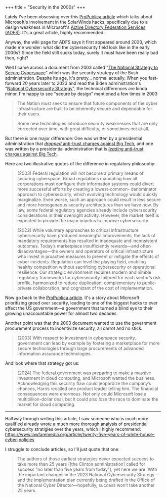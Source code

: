 +++
title = "Security in the 2000s"
+++

Lately I've been obsessing over this [ProPublica article](https://www.propublica.org/article/microsoft-solarwinds-golden-saml-data-breach-russian-hackers) which talks about Microsoft's involvement in the SolarWinds hacks, specifically due to a design weakness in Microsoft's [Active Directory Federation Services (ADFS)](https://en.wikipedia.org/wiki/Active_Directory_Federation_Services). It's a great article, highly recommended.

Anyway, the wiki page for ADFS says it first appeared around 2003, which made me wonder: what did the cybersecurity field look like in the early 2000s? Since the field still sucks today, surely it must have been really bad then, right?

Well I came across a document from 2003 called "[The National Strategy to Secure Cyberspace](https://en.wikipedia.org/wiki/National_Strategy_to_Secure_Cyberspace)" which was the security strategy of the Bush administration. Despite its age, it's pretty... normal actually. When you fast-forward 20 years later to 2023 and read the Biden administration's "[National Cybersecurity Strategy](https://www.whitehouse.gov/wp-content/uploads/2023/03/National-Cybersecurity-Strategy-2023.pdf)", the technical differences are kinda minor. I'm happy to see "secure by design" mentioned a few times in 2003:

> The Nation must seek to ensure that future components of the cyber infrastructure are built to be inherently secure and dependable for their users.

> Some new technologies introduce security weaknesses that are only corrected over time, with great difficulty, or sometimes not at all.

But there is one major difference: One was written by a presidential administration that [*dropped* anti-trust charges against Big Tech](https://en.wikipedia.org/wiki/United_States_v._Microsoft_Corp.), and one was written by a presidential administration that is [*leading* anti-trust charges against Big Tech](https://en.wikipedia.org/wiki/United_States_v._Google_LLC_(2020)).

Here are two illustrative quotes of the difference in regulatory philosophy:

> (2003) Federal regulation will not become a primary means of securing cyberspace. Broad regulations mandating how all corporations must configure their information systems could divert more successful efforts by creating a lowest-common- denominator approach to cybersecurity, which evolving technology would quickly marginalize. Even worse, such an approach could result in less secure and more homogeneous security architectures than we have now. By law, some federal regulatory agencies already include cybersecurity considerations in their oversight activity. However, the market itself is expected to provide the major impetus to improve cybersecurity.

> (2023) While voluntary approaches to critical infrastructure cybersecurity have produced meaningful improvements, the lack of mandatory requirements has resulted in inadequate and inconsistent outcomes. Today’s marketplace insufficiently rewards—and often disadvantages—the owners and operators of critical infrastructure who invest in proactive measures to prevent or mitigate the effects of cyber incidents. Regulation can level the playing field, enabling healthy competition without sacrificing cybersecurity or operational resilience. Our strategic environment requires modern and nimble regulatory frameworks for cybersecurity tailored for each sector’s risk profile, harmonized to reduce duplication, complementary to public-private collaboration, and cognizant of the cost of implementation.

Now go back to the [ProPublica article](https://www.propublica.org/article/microsoft-solarwinds-golden-saml-data-breach-russian-hackers). It's a story about Microsoft prioritizing greed over security, leading to one of the biggest hacks to ever affect the US government—a government that turned a blind eye to their growing unaccountable power for almost two decades.

Another point was that the 2003 document wanted to use the government procurement process to incentivize security, all carrot and no stick:

> (2003) With respect to investment in cyberspace security, government can lead by example by fostering a marketplace for more secure technologies through large procurements of advanced information assurance technologies.

And look where that strategy got us:

> (2024) The federal government was preparing to make a massive investment in cloud computing, and Microsoft wanted the business. Acknowledging this security flaw could jeopardize the company’s chances, Harris recalled one product leader telling him. The financial consequences were enormous. Not only could Microsoft lose a multibillion-dollar deal, but it could also lose the race to dominate the market for cloud computing.

---

Halfway through writing this article, I saw someone who is much more qualified already wrote a much more thorough analysis of presidential cybersecurity stratigies over the years, which I highly recommend: <https://www.lawfaremedia.org/article/twenty-five-years-of-white-house-cyber-policies>

I struggle to conclude articles, so I'll just quote that one:

> The authors of those earliest strategies never expected success to take more than 25 years ([the Clinton administration] called for success "no later than five years from today"), yet here we are. With the important changes in the 2023 National Cybersecurity Strategy—and the implementation plan currently being drafted in the Office of the National Cyber Director—hopefully, success won’t take another 25 years.
